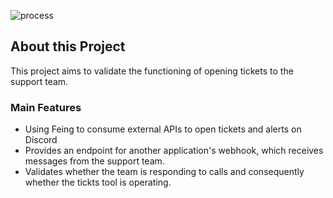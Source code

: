 ![process](https://github.com/user-attachments/assets/785fd7d2-9eb4-4ceb-a0e8-c02633284bea)
## About this Project

This project aims to validate the functioning of opening tickets to the support team.

### Main Features

* Using Feing to consume external APIs to open tickets and alerts on Discord
* Provides an endpoint for another application's webhook, which receives messages from the support team.
* Validates whether the team is responding to calls and consequently whether the tickts tool is operating.
  
